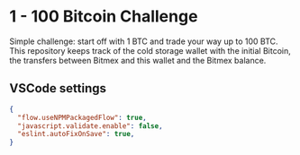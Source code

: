 # 1 - 100 Bitcoin Challenge

Simple challenge: start off with 1 BTC and trade your way up to 100 BTC. This repository keeps track of the cold storage wallet with the initial Bitcoin, the transfers between Bitmex and this wallet and the Bitmex balance.

## VSCode settings

```json
{
  "flow.useNPMPackagedFlow": true,
  "javascript.validate.enable": false,
  "eslint.autoFixOnSave": true,
}
```
